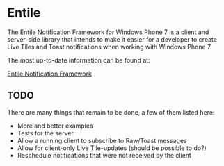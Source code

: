 Entile
======
The Entile Notification Framework for Windows Phone 7 is a client and server-side library
that intends to make it easier for a developer to create Live Tiles and Toast notifications
when working with Windows Phone 7. 

The most up-to-date information can be found at:
   
[Entile Notification Framework](http://coding-insomnia.com/entile/)

TODO
----
There are many things that remain to be done, a few of them listed here:

 - More and better examples
 - Tests for the server
 - Allow a running client to subscribe to Raw/Toast messages
 - Allow for client-only Live Tile-updates (should be possible to do?)
 - Reschedule notifications that were not received by the client
